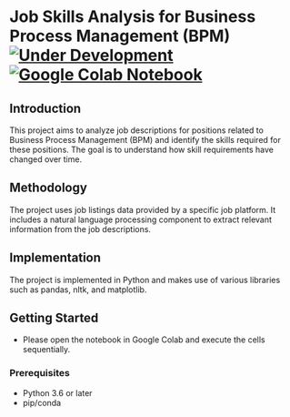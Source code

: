 # Job Skills Analysis for Business Process Management (BPM) [![Under Development](https://img.shields.io/badge/status-Under%20Development-yellow.svg?color=yellow)](https://img.shields.io) [![Google Colab Notebook](https://img.shields.io/badge/Google%20Colab-Open-orange?logo=google-colab)](https://colab.research.google.com/)


## Introduction
This project aims to analyze job descriptions for positions related to Business Process Management (BPM) and identify the skills required for these positions. The goal is to understand how skill requirements have changed over time.

## Methodology
The project uses job listings data provided by a specific job platform. It includes a natural language processing component to extract relevant information from the job descriptions.

## Implementation
The project is implemented in Python and makes use of various libraries such as pandas, nltk, and matplotlib.

## Getting Started
- Please open the notebook in Google Colab and execute the cells sequentially.

### Prerequisites
- Python 3.6 or later
- pip/conda
